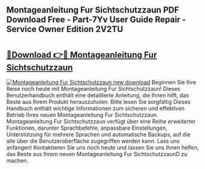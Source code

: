 ## Montageanleitung Fur Sichtschutzzaun PDF Download Free - Part-7Yv User Guide Repair - Service Owner Edition 2V2TU

# <h2><a href="http://df6s0fx.blite.top/?on=Montageanleitung+Fur+Sichtschutzzaun">🔗Download 👉🔴 Montageanleitung Fur Sichtschutzzaun</a></h2>

[![Montageanleitung Fur Sichtschutzzaun new download](https://i.imgur.com/lujVjoI.png)](http://df6s0fx.blite.top/?on=Montageanleitung+Fur+Sichtschutzzaun)
Beginnen Sie Ihre Reise noch heute mit Montageanleitung Fur Sichtschutzzaun! Dieses Benutzerhandbuch enthält eine detaillierte Anleitung, die Ihnen hilft, das Beste aus Ihrem Produkt herauszuholen. Bitte lesen Sie sorgfältig Dieses Handbuch enthält wichtige Informationen zum sicheren und effektiven Betrieb Ihres neuen Montageanleitung Fur Sichtschutzzaun. Montageanleitung Fur Sichtschutzzaun verfügt über eine Reihe erweiterter Funktionen, darunter Sprachbefehle, anpassbare Einstellungen, Unterstützung für mehrere Sprachen und automatische Backups, auf die alle über die Benutzeroberfläche zugegriffen werden kann. Lass uns anfangen! Kontaktieren Sie uns noch heute und lassen Sie uns Ihnen helfen, das Beste aus Ihrem neuen Montageanleitung Fur SichtschutzzaunD zu machen.
